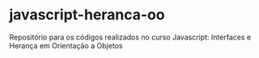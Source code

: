 # javascript-heranca-oo
 Repositório para os códigos realizados no curso Javascript: Interfaces e Herança em Orientação a Objetos
